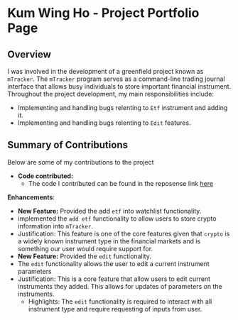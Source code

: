 # Kum Wing Ho - Project Portfolio Page

## Overview
I was involved in the development of a greenfield project known as `mTracker`. The `mTracker` program
serves as a command-line trading journal interface that allows busy individuals to store important financial instrument.
Throughout the project development, my main responsibilities include:
* Implementing and handling bugs relenting to `Etf` instrument and adding it.
* Implementing and handling bugs relenting to `Edit` features.

## Summary of Contributions
Below are some of my contributions to the project

* **Code contributed:**
    * The code I contributed can be found in the reposense link [here](https://nus-cs2113-ay2122s1.github.io/tp-dashboard/?search=T12-1&sort=groupTitle&sortWithin=title&timeframe=commit&mergegroup=&groupSelect=groupByRepos&breakdown=true&checkedFileTypes=functional-code~other~test-code~docs&since=2021-09-25&tabOpen=true&tabType=authorship&zFR=false&tabAuthor=kum-wh&tabRepo=AY2122S1-CS2113T-T12-1%2Ftp%5Bmaster%5D&authorshipIsMergeGroup=false&authorshipFileTypes=functional-code~test-code~docs&authorshipIsBinaryFileTypeChecked=false)

**Enhancements**:
* **New Feature:** Provided the add `etf` into watchlist functionality.
* implemented the `add etf` functionality to allow users to
  store crypto information into `mTracker`.
* Justification: This feature is one of the core features given that `crypto` is a widely known instrument type in
  the financial markets and is something our user would require support for.
* **New Feature:** Provided the `edit` functionality.
* The `edit` functionality allows the user to edit a current instrument parameters
* Justification: This is a core feature that allow users to edit current instruments they added. This allows for updates of parameters on the instruments.
    * Highlights: The `edit` functionality is required to interact with all instrument type and require requesting of inputs from user.